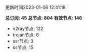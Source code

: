 更新时间2023-01-06 12:41:18

**总订阅: 45**
**总节点: 804**
**有效节点: 146**
- v2ray节点: 122
- trojan节点: 6
- ssr节点: 3
- ss节点: 15
